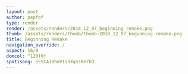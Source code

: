 ```yaml
---
layout: post
author: pepfof
type: render
render: /assets/renders/2018_12_07_beginning remake.png
thumb: /assets/renders/thumb/thumb-2018_12_07_beginning remake.png
title: Beginning Remake
navigation_override: /
aspect: 16/9
domcol: ^120f0f
spotisong: 5ESCA19hmVIshXqssRe7hO
---
```


<!--USER BEGIN 1-->

<!--USER END 1-->

<!--more-->
<!--USER BEGIN 2-->

<!--USER END 2-->

